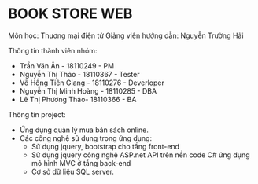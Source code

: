 # BOOK STORE WEB
Môn học: Thương mại điện tử
Giảng viên hướng dẫn: Nguyễn Trường Hải

Thông tin thành viên nhóm: 
- Trần Văn Ân - 18110249 - PM
- Nguyễn Thị Thảo - 18110367 - Tester
- Võ Hồng Tiên Giang - 18110276 - Deverloper
- Nguyễn Thị Minh Hoàng - 18110285 - DBA
- Lê Thị Phương Thảo- 18110366 - BA

Thông tin project:
- Ứng dụng quản lý mua bán sách online.
- Các công nghệ sử dụng trong ứng dụng:
  + Sử dụng  jquery, bootstrap cho tầng front-end
  + Sử dụng jquery công nghệ ASP.net API  trên nền code C# ứng dụng mô hình MVC ở tầng back-end
  + Cơ sở dữ liệu SQL server.

